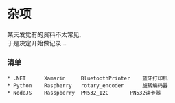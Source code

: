 # 杂项
某天发觉有的资料不太常见,  
于是决定开始做记录...  

### 清单  
```
* .NET		Xamarin		BluetoothPrinter	蓝牙打印机  
* Python	Raspberry	rotary_encoder		旋转编码器  
* NodeJS	Rasspberry	PN532_I2C		PN532读卡器  
```
